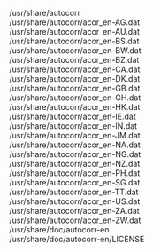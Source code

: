 /usr/share/autocorr  
/usr/share/autocorr/acor\_en-AG.dat  
/usr/share/autocorr/acor\_en-AU.dat  
/usr/share/autocorr/acor\_en-BS.dat  
/usr/share/autocorr/acor\_en-BW.dat  
/usr/share/autocorr/acor\_en-BZ.dat  
/usr/share/autocorr/acor\_en-CA.dat  
/usr/share/autocorr/acor\_en-DK.dat  
/usr/share/autocorr/acor\_en-GB.dat  
/usr/share/autocorr/acor\_en-GH.dat  
/usr/share/autocorr/acor\_en-HK.dat  
/usr/share/autocorr/acor\_en-IE.dat  
/usr/share/autocorr/acor\_en-IN.dat  
/usr/share/autocorr/acor\_en-JM.dat  
/usr/share/autocorr/acor\_en-NA.dat  
/usr/share/autocorr/acor\_en-NG.dat  
/usr/share/autocorr/acor\_en-NZ.dat  
/usr/share/autocorr/acor\_en-PH.dat  
/usr/share/autocorr/acor\_en-SG.dat  
/usr/share/autocorr/acor\_en-TT.dat  
/usr/share/autocorr/acor\_en-US.dat  
/usr/share/autocorr/acor\_en-ZA.dat  
/usr/share/autocorr/acor\_en-ZW.dat  
/usr/share/doc/autocorr-en  
/usr/share/doc/autocorr-en/LICENSE  
